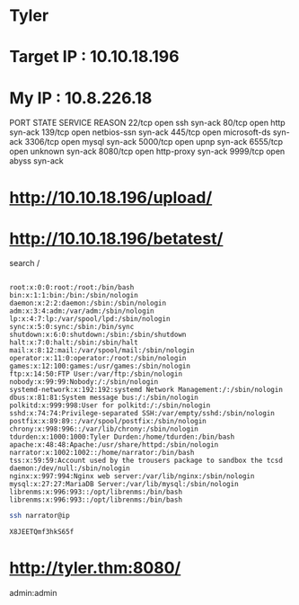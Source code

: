 # Tyler 

# Target IP : 10.10.18.196

# My IP : 10.8.226.18

PORT     STATE SERVICE      REASON
22/tcp   open  ssh          syn-ack
80/tcp   open  http         syn-ack
139/tcp  open  netbios-ssn  syn-ack
445/tcp  open  microsoft-ds syn-ack
3306/tcp open  mysql        syn-ack
5000/tcp open  upnp         syn-ack
6555/tcp open  unknown      syn-ack
8080/tcp open  http-proxy   syn-ack
9999/tcp open  abyss        syn-ack


# http://10.10.18.196/upload/

# http://10.10.18.196/betatest/
search /
```

root:x:0:0:root:/root:/bin/bash
bin:x:1:1:bin:/bin:/sbin/nologin
daemon:x:2:2:daemon:/sbin:/sbin/nologin
adm:x:3:4:adm:/var/adm:/sbin/nologin
lp:x:4:7:lp:/var/spool/lpd:/sbin/nologin
sync:x:5:0:sync:/sbin:/bin/sync
shutdown:x:6:0:shutdown:/sbin:/sbin/shutdown
halt:x:7:0:halt:/sbin:/sbin/halt
mail:x:8:12:mail:/var/spool/mail:/sbin/nologin
operator:x:11:0:operator:/root:/sbin/nologin
games:x:12:100:games:/usr/games:/sbin/nologin
ftp:x:14:50:FTP User:/var/ftp:/sbin/nologin
nobody:x:99:99:Nobody:/:/sbin/nologin
systemd-network:x:192:192:systemd Network Management:/:/sbin/nologin
dbus:x:81:81:System message bus:/:/sbin/nologin
polkitd:x:999:998:User for polkitd:/:/sbin/nologin
sshd:x:74:74:Privilege-separated SSH:/var/empty/sshd:/sbin/nologin
postfix:x:89:89::/var/spool/postfix:/sbin/nologin
chrony:x:998:996::/var/lib/chrony:/sbin/nologin
tdurden:x:1000:1000:Tyler Durden:/home/tdurden:/bin/bash
apache:x:48:48:Apache:/usr/share/httpd:/sbin/nologin
narrator:x:1002:1002::/home/narrator:/bin/bash
tss:x:59:59:Account used by the trousers package to sandbox the tcsd daemon:/dev/null:/sbin/nologin
nginx:x:997:994:Nginx web server:/var/lib/nginx:/sbin/nologin
mysql:x:27:27:MariaDB Server:/var/lib/mysql:/sbin/nologin
librenms:x:996:993::/opt/librenms:/bin/bash
librenms:x:996:993::/opt/librenms:/bin/bash

```
```bash
ssh narrator@ip

X8JEETQmf3hkS65f
```
# http://tyler.thm:8080/

admin:admin